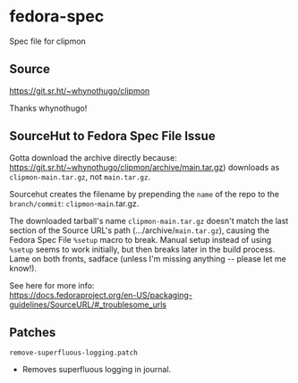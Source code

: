 # fedora-spec

Spec file for clipmon  

## Source

<https://git.sr.ht/~whynothugo/clipmon>  

Thanks whynothugo!  

## SourceHut to Fedora Spec File Issue

Gotta download the archive directly because: <https://git.sr.ht/~whynothugo/clipmon/archive/main.tar.gz>) downloads as `clipmon-main.tar.gz`, not `main.tar.gz`.  

Sourcehut creates the filename by prepending the `name` of the repo to the `branch/commit`: `clipmon`-`main`.tar.gz.  

The downloaded tarball's name `clipmon-main.tar.gz` doesn't match the last section of the Source URL's path (.../archive/`main.tar.gz`), causing the Fedora Spec File `%setup` macro to break. Manual setup instead of using `%setup` seems to work initially, but then breaks later in the build process. Lame on both fronts, sadface (unless I'm missing anything -- please let me know!).

See here for more info:  
<https://docs.fedoraproject.org/en-US/packaging-guidelines/SourceURL/#_troublesome_urls>

## Patches

`remove-superfluous-logging.patch`  

- Removes superfluous logging in journal.  
